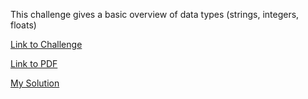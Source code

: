 This challenge gives a basic overview of data types (strings, integers, floats)

[Link to Challenge](https://www.hackerrank.com/challenges/30-data-types/problem)

[Link to PDF](./30-data-types-English.pdf)

[My Solution](./data_types.py)
